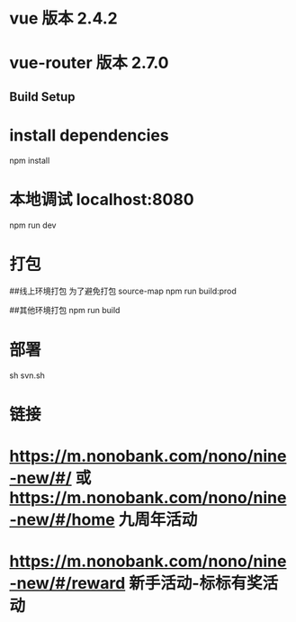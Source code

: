 # vue 版本 2.4.2

# vue-router 版本 2.7.0

## Build Setup

# install dependencies

npm install

# 本地调试 localhost:8080

npm run dev

# 打包

##线上环境打包 为了避免打包 source-map
npm run build:prod

##其他环境打包
npm run build

# 部署

sh svn.sh

# 链接

# https://m.nonobank.com/nono/nine-new/#/ 或 https://m.nonobank.com/nono/nine-new/#/home 九周年活动

# https://m.nonobank.com/nono/nine-new/#/reward 新手活动-标标有奖活动
